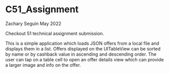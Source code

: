 # C51_Assignment

Zachary Seguin
May 2022

Checkout 51 technical assignment submission. 

This is a simple application which loads JSON offers from a local file and displays them in a list. 
Offers displayed on the UITableView can be sorted by name or by cashback value in ascending and descending order. 
The user can tap on a table cell to open an offer details view which can provide a larger image and info on the offer. 
